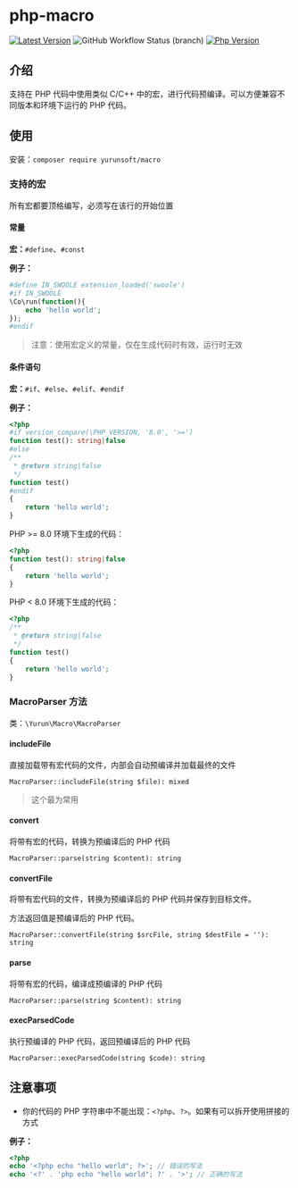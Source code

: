 # php-macro

[![Latest Version](https://img.shields.io/packagist/v/yurunsoft/macro.svg)](https://packagist.org/packages/yurunsoft/macro)
![GitHub Workflow Status (branch)](https://img.shields.io/github/workflow/status/yurunsoft/php-macro/ci/dev)
[![Php Version](https://img.shields.io/badge/php-%3E=7.1-brightgreen.svg)](https://secure.php.net/)

## 介绍

支持在 PHP 代码中使用类似 C/C++ 中的宏，进行代码预编译。可以方便兼容不同版本和环境下运行的 PHP 代码。

## 使用

安装：`composer require yurunsoft/macro`

### 支持的宏

所有宏都要顶格编写，必须写在该行的开始位置

#### 常量

**宏：**`#define`、`#const`

**例子：**

```php
#define IN_SWOOLE extension_loaded('swoole')
#if IN_SWOOLE
\Co\run(function(){
    echo 'hello world';
});
#endif
```

> 注意：使用宏定义的常量，仅在生成代码时有效，运行时无效

#### 条件语句

**宏：**`#if`、`#else`、`#elif`、`#endif`

**例子：**

```php
<?php
#if version_compare(\PHP_VERSION, '8.0', '>=')
function test(): string|false
#else
/**
 * @return string|false
 */
function test()
#endif
{
    return 'hello world';
}
```

PHP >= 8.0 环境下生成的代码：

```php
<?php
function test(): string|false
{
    return 'hello world';
}
```

PHP < 8.0 环境下生成的代码：

```php
<?php
/**
 * @return string|false
 */
function test()
{
    return 'hello world';
}
```

### MacroParser 方法

类：`\Yurun\Macro\MacroParser`

#### includeFile

直接加载带有宏代码的文件，内部会自动预编译并加载最终的文件

`MacroParser::includeFile(string $file): mixed`

> 这个最为常用

#### convert

将带有宏的代码，转换为预编译后的 PHP 代码

`MacroParser::parse(string $content): string`

#### convertFile

将带有宏代码的文件，转换为预编译后的 PHP 代码并保存到目标文件。

方法返回值是预编译后的 PHP 代码。

`MacroParser::convertFile(string $srcFile, string $destFile = ''): string`

#### parse

将带有宏的代码，编译成预编译的 PHP 代码

`MacroParser::parse(string $content): string`

#### execParsedCode

执行预编译的 PHP 代码，返回预编译后的 PHP 代码

`MacroParser::execParsedCode(string $code): string`

## 注意事项

* 你的代码的 PHP 字符串中不能出现：`<?php`、`?>`。如果有可以拆开使用拼接的方式

**例子：**

```php
<?php
echo '<?php echo "hello world"; ?>'; // 错误的写法
echo '<?' . 'php echo "hello world"; ?' . '>'; // 正确的写法
```

